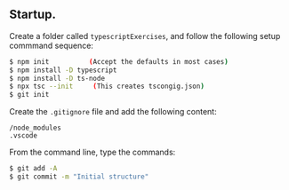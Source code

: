 ## Startup.

Create a folder called `typescriptExercises`, and follow the following setup commmand sequence:

~~~bash
$ npm init          (Accept the defaults in most cases)
$ npm install -D typescript
$ npm install -D ts-node
$ npx tsc --init     (This creates tscongig.json)
$ git init
~~~
Create the `.gitignore`  file and add the following content:
~~~
/node_modules
.vscode
~~~
From the command line, type the commands:
~~~bash
$ git add -A
$ git commit -m "Initial structure"
~~~
